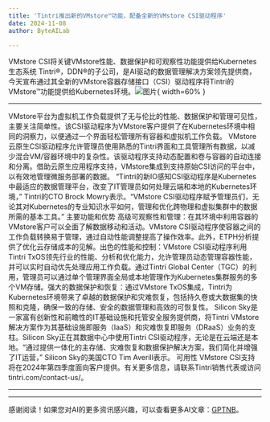 ```yaml
---
title: 'Tintri推出新的VMstore™功能，配备全新的VMstore CSI驱动程序'
date: 2024-11-08
author: ByteAILab

---
```


VMstore CSI将关键VMstore性能、数据保护和可观察性功能提供给Kubernetes生态系统
Tintri®，DDN®的子公司，是AI驱动的数据管理解决方案领先提供商，今天宣布通过其全新的VMstore容器存储接口（CSI）驱动程序将Tintri的VMstore™功能提供给Kubernetes环境。![图片](https://ai-techpark.com/wp-content/uploads/2024/11/Tintri-960x540.jpg){ width=60% }

---
VMstore平台为虚拟机工作负载提供了无与伦比的性能、数据保护和管理可见性，主要关注简单性。该CSI驱动程序为VMstore客户提供了在Kubernetes环境中相同的洞察力，以便通过一个界面轻松管理所有容器和虚拟机工作负载。
VMstore云原生CSI驱动程序允许管理员使用熟悉的Tintri界面和工具管理所有数据，以减少混合VM/容器环境中的复杂性。该驱动程序支持动态配置和卷与容器的自动连接和分离。借助云原生应用程序支持，VMstore集成到支持原始CSI访问的平台中，以有效地管理微服务部署的数据。
“Tintri的新IO感知CSI驱动程序是Kubernetes中最适应的数据管理平台，改变了IT管理员如何处理云端和本地的Kubernetes环境，” Tintri的CTO Brock Mowry表示。“VMstore CSI驱动程序赋予管理员们，无论其对Kubernetes的专业知识水平如何，管理和优化跨物理和虚拟集群中的数据所需的基本工具。”
主要功能和优势
高级可观察性和管理：在其环境中利用容器的VMstore客户可以全面了解数据移动和活动。VMstore CSI驱动程序使容器之间的工作负载转换易于管理，通过自动性能调整提高了操作效率。此外，ETPH分析提供了优化云存储成本的见解。出色的性能和控制：VMstore CSI驱动程序利用Tintri TxOS领先行业的性能、分析和优化能力，允许管理员动态管理容器性能，并可以实时自动优先处理应用工作负载。通过Tintri Global Center（TGC）的利用，管理员可以通过单个管理界面全局或本地管理作为Kubernetes集群服务的多个VM存储。强大的数据保护和恢复：通过VMstore TxOS集成，Tintri为Kubernetes环境带来了卓越的数据保护和灾难恢复，包括持久卷或大数据集的快照和克隆，确保一致的存储、安全的数据管理和高效的可恢复性。
Silicon Sky是一家富有创新性和前瞻性的IT基础设施和托管安全服务提供商，将Tintri VMstore解决方案作为其基础设施即服务（IaaS）和灾难恢复即服务（DRaaS）业务的支柱。Silicon Sky正在其数据中心中使用Tintri CSI驱动程序，无论是在云端还是本地。“通过提供一体化的主存储、灾难恢复和数据保护解决方案，我们简化并增强了IT运营，” Silicon Sky的美国CTO Tim Averill表示。
可用性
VMstore CSI支持将在2024年第四季度面向客户提供。有关更多信息，请联系Tintri销售代表或访问tintri.com/contact-us/。

---
---
感谢阅读！如果您对AI的更多资讯感兴趣，可以查看更多AI文章：[GPTNB](https://gptnb.com)。